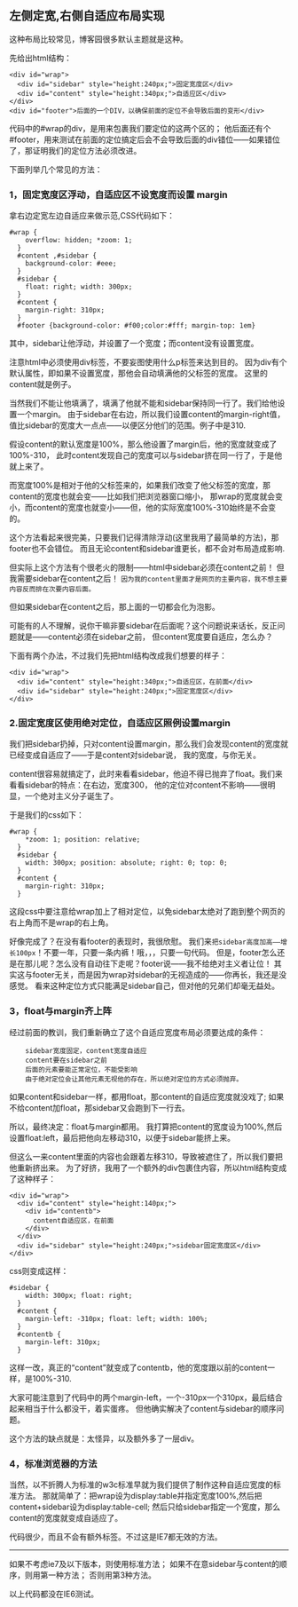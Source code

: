 ## 左侧定宽,右侧自适应布局实现

这种布局比较常见，博客园很多默认主题就是这种。

先给出html结构：
```
<div id="wrap">
  <div id="sidebar" style="height:240px;">固定宽度区</div>
  <div id="content" style="height:340px;">自适应区</div>
</div>
<div id="footer">后面的一个DIV，以确保前面的定位不会导致后面的变形</div>
```
代码中的#wrap的div，是用来包裹我们要定位的这两个区的；
他后面还有个#footer，用来测试在前面的定位搞定后会不会导致后面的div错位——如果错位了，那证明我们的定位方法必须改进。

下面列举几个常见的方法：

### 1，固定宽度区浮动，自适应区不设宽度而设置 margin

拿右边定宽左边自适应来做示范,CSS代码如下：
```
#wrap {
    overflow: hidden; *zoom: 1;
  }
  #content ,#sidebar {
    background-color: #eee; 
  }
  #sidebar {
    float: right; width: 300px;
  }
  #content {
    margin-right: 310px;
  }
  #footer {background-color: #f00;color:#fff; margin-top: 1em}
```
其中，sidebar让他浮动，并设置了一个宽度；而content没有设置宽度。

注意html中必须使用div标签，不要妄图使用什么p标签来达到目的。
因为div有个默认属性，即如果不设置宽度，那他会自动填满他的父标签的宽度。
这里的content就是例子。

当然我们不能让他填满了，填满了他就不能和sidebar保持同一行了。我们给他设置一个margin。
由于sidebar在右边，所以我们设置content的margin-right值，值比sidebar的宽度大一点点——以便区分他们的范围。例子中是310.

假设content的默认宽度是100%，那么他设置了margin后，他的宽度就变成了100%-310，
此时content发现自己的宽度可以与sidebar挤在同一行了，于是他就上来了。

而宽度100%是相对于他的父标签来的，如果我们改变了他父标签的宽度，那content的宽度也就会变——比如我们把浏览器窗口缩小，
那wrap的宽度就会变小，而content的宽度也就变小——但，他的实际宽度100%-310始终是不会变的。

这个方法看起来很完美，只要我们记得清除浮动(这里我用了最简单的方法)，那footer也不会错位。
而且无论content和sidebar谁更长，都不会对布局造成影响.
 
但实际上这个方法有个很老火的限制——html中sidebar必须在content之前！
但我需要sidebar在content之后！
`因为我的content里面才是网页的主要内容，我不想主要内容反而排在次要内容后面。`

但如果sidebar在content之后，那上面的一切都会化为泡影。

可能有的人不理解，说你干嘛非要sidebar在后面呢？这个问题说来话长，反正问题就是——content必须在sidebar之前，
但content宽度要自适应，怎么办？

下面有两个办法，不过我们先把html结构改成我们想要的样子：

```
<div id="wrap">
  <div id="content" style="height:340px;">自适应区，在前面</div>
  <div id="sidebar" style="height:240px;">固定宽度区</div>
</div>
```


### 2.固定宽度区使用绝对定位，自适应区照例设置margin

我们把sidebar扔掉，只对content设置margin，那么我们会发现content的宽度就已经变成自适应了——于是content对sidebar说，
我的宽度，与你无关。

content很容易就搞定了，此时来看看sidebar，他迫不得已抛弃了float。我们来看看sidebar的特点：在右边，宽度300，
他的定位对content不影响——很明显，一个绝对主义分子诞生了。

于是我们的css如下：

```
#wrap {
    *zoom: 1; position: relative;
  }
  #sidebar {
    width: 300px; position: absolute; right: 0; top: 0;
  }
  #content {
    margin-right: 310px;
  }
```

这段css中要注意给wrap加上了相对定位，以免sidebar太绝对了跑到整个网页的右上角而不是wrap的右上角。

好像完成了？在没有看footer的表现时，我很欣慰。
我们来`把sidebar高度加高——增长100px`！不要一年，只要一条内裤！哦，，，只要一句代码。
但是，footer怎么还是在那儿呢？怎么没有自动往下走呢？footer说——我不给绝对主义者让位！
其实这与footer无关，而是因为wrap对sidebar的无视造成的——你再长，我还是没感觉。
看来这种定位方式只能满足sidebar自己，但对他的兄弟们却毫无益处。

### 3，float与margin齐上阵
经过前面的教训，我们重新确立了这个自适应宽度布局必须要达成的条件：
```
    sidebar宽度固定，content宽度自适应
    content要在sidebar之前
    后面的元素要能正常定位，不能受影响
    由于绝对定位会让其他元素无视他的存在，所以绝对定位的方式必须抛弃。
```

如果content和sidebar一样，都用float，那content的自适应宽度就没戏了;
如果不给content加float，那sidebar又会跑到下一行去。

所以，最终决定：float与margin都用。
我打算把content的宽度设为100%,然后设置float:left，最后把他向左移动310，以便于sidebar能挤上来。

但这么一来content里面的内容也会跟着左移310，导致被遮住了，所以我们要把他重新挤出来。
为了好挤，我用了一个额外的div包裹住内容，所以html结构变成了这种样子：

```
<div id="wrap">
  <div id="content" style="height:140px;">
    <div id="contentb">
      content自适应区，在前面
    </div>
  </div>
  <div id="sidebar" style="height:240px;">sidebar固定宽度区</div>
</div>
```
css则变成这样：
```
#sidebar {
    width: 300px; float: right;
  }
  #content {
    margin-left: -310px; float: left; width: 100%;
  }
  #contentb {
    margin-left: 310px;
  }
```

这样一改，真正的“content”就变成了contentb，他的宽度跟以前的content一样，是100%-310.

大家可能注意到了代码中的两个margin-left，一个-310px一个310px，最后结合起来相当于什么都没干，着实蛋疼。
但他确实解决了content与sidebar的顺序问题。

这个方法的缺点就是：太怪异，以及额外多了一层div。

### 4，标准浏览器的方法

当然，以不折腾人为标准的w3c标准早就为我们提供了制作这种自适应宽度的标准方法。
那就简单了：把wrap设为display:table并指定宽度100%,然后把content+sidebar设为display:table-cell;
然后只给sidebar指定一个宽度，那么content的宽度就变成自适应了。

代码很少，而且不会有额外标签。不过这是IE7都无效的方法。

---

如果不考虑ie7及以下版本，则使用标准方法；
如果不在意sidebar与content的顺序，则用第一种方法；
否则用第3种方法。

以上代码都没在IE6测试。